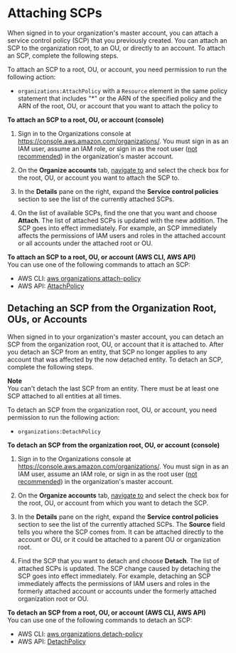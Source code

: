# Attaching SCPs<a name="attach-scps"></a>

When signed in to your organization's master account, you can attach a service control policy \(SCP\) that you previously created\. You can attach an SCP to the organization root, to an OU, or directly to an account\. To attach an SCP, complete the following steps\.

To attach an SCP to a root, OU, or account, you need permission to run the following action:
+ `organizations:AttachPolicy` with a `Resource` element in the same policy statement that includes "\*" or the ARN of the specified policy and the ARN of the root, OU, or account that you want to attach the policy to

**To attach an SCP to a root, OU, or account \(console\)**

1. Sign in to the Organizations console at [https://console\.aws\.amazon\.com/organizations/](https://console.aws.amazon.com/organizations/)\. You must sign in as an IAM user, assume an IAM role, or sign in as the root user \([not recommended](https://docs.aws.amazon.com/IAM/latest/UserGuide/best-practices.html#lock-away-credentials)\) in the organization's master account\.

1. On the **Organize accounts** tab, [navigate to](orgs_manage_ous.md#navigate_tree) and select the check box for the root, OU, or account you want to attach the SCP to\.

1. In the **Details** pane on the right, expand the **Service control policies** section to see the list of the currently attached SCPs\.

1. On the list of available SCPs, find the one that you want and choose **Attach**\. The list of attached SCPs is updated with the new addition\. The SCP goes into effect immediately\. For example, an SCP immediately affects the permissions of IAM users and roles in the attached account or all accounts under the attached root or OU\.

**To attach an SCP to a root, OU, or account \(AWS CLI, AWS API\)**  
You can use one of the following commands to attach an SCP:
+ AWS CLI: [aws organizations attach\-policy](https://docs.aws.amazon.com/cli/latest/reference/organizations/attach-policy.html)
+ AWS API: [AttachPolicy](https://docs.aws.amazon.com/organizations/latest/APIReference/API_AttachPolicy.html)

## Detaching an SCP from the Organization Root, OUs, or Accounts<a name="detach_policy"></a>

When signed in to your organization's master account, you can detach an SCP from the organization root, OU, or account that it is attached to\. After you detach an SCP from an entity, that SCP no longer applies to any account that was affected by the now detached entity\. To detach an SCP, complete the following steps\. 

**Note**  
You can't detach the last SCP from an entity\. There must be at least one SCP attached to all entities at all times\.

To detach an SCP from the organization root, OU, or account, you need permission to run the following action:
+ `organizations:DetachPolicy`

**To detach an SCP from the organization root, OU, or account \(console\)**

1. Sign in to the Organizations console at [https://console\.aws\.amazon\.com/organizations/](https://console.aws.amazon.com/organizations/)\. You must sign in as an IAM user, assume an IAM role, or sign in as the root user \([not recommended](https://docs.aws.amazon.com/IAM/latest/UserGuide/best-practices.html#lock-away-credentials)\) in the organization's master account\.

1. On the **Organize accounts** tab, [navigate to](orgs_manage_ous.md#navigate_tree) and select the check box for the root, OU, or account from which you want to detach the SCP\.

1. In the **Details** pane on the right, expand the **Service control policies** section to see the list of the currently attached SCPs\. The **Source** field tells you where the SCP comes from\. It can be attached directly to the account or OU, or it could be attached to a parent OU or organization root\.

1. Find the SCP that you want to detach and choose **Detach**\. The list of attached SCPs is updated\. The SCP change caused by detaching the SCP goes into effect immediately\. For example, detaching an SCP immediately affects the permissions of IAM users and roles in the formerly attached account or accounts under the formerly attached organization root or OU\.

**To detach an SCP from a root, OU, or account \(AWS CLI, AWS API\)**  
You can use one of the following commands to detach an SCP:
+ AWS CLI: [aws organizations detach\-policy](https://docs.aws.amazon.com/cli/latest/reference/organizations/detach-policy.html)
+ AWS API: [DetachPolicy](https://docs.aws.amazon.com/organizations/latest/APIReference/API_DetachPolicy.html)